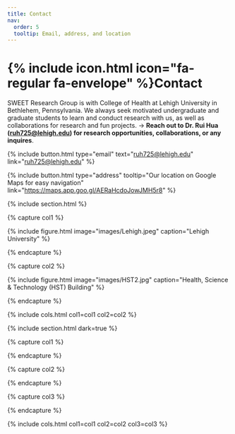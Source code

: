 ```yaml
---
title: Contact
nav:
  order: 5
  tooltip: Email, address, and location
---
```


# {% include icon.html icon="fa-regular fa-envelope" %}Contact

SWEET Research Group is with College of Health at Lehigh University in Bethlehem, Pennsylvania. We always seek motivated undergraduate and graduate students to learn and conduct research with us, as well as collaborations for research and fun projects. 
-> **Reach out to Dr. Rui Hua (ruh725@lehigh.edu) for research opportunities, collaborations, or any inquires**. 

{%
  include button.html
  type="email"
  text="ruh725@lehigh.edu"
  link="ruh725@lehigh.edu"
%}
<!-- {%
  include button.html
  type="phone"
  text="(555) 867-5309"
  link="+1-555-867-5309"
%} -->
{%
  include button.html
  type="address"
  tooltip="Our location on Google Maps for easy navigation"
  link="https://maps.app.goo.gl/AERaHcdoJowJMH5r8"
%}

{% include section.html %}

{% capture col1 %}

{%
  include figure.html
  image="images/Lehigh.jpeg"
  caption="Lehigh University"
%}

{% endcapture %}

{% capture col2 %}

{%
  include figure.html
  image="images/HST2.jpg"
  caption="Health, Science & Technology (HST) Building"
%}

{% endcapture %}

{% include cols.html col1=col1 col2=col2 %}

{% include section.html dark=true %}

{% capture col1 %}
<!-- Lorem ipsum dolor sit amet  
consectetur adipiscing elit  
sed do eiusmod tempor -->
{% endcapture %}

{% capture col2 %}
<!-- Lorem ipsum dolor sit amet  
consectetur adipiscing elit  
sed do eiusmod tempor -->
{% endcapture %}

{% capture col3 %}
<!-- Lorem ipsum dolor sit amet  
consectetur adipiscing elit  
sed do eiusmod tempor -->
{% endcapture %}

{% include cols.html col1=col1 col2=col2 col3=col3 %}
